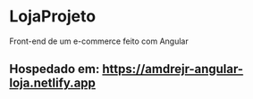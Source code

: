 # LojaProjeto

Front-end de um e-commerce feito com Angular

## Hospedado em: https://amdrejr-angular-loja.netlify.app
